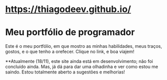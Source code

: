 
# https://thiagodeev.github.io/

<h1>Meu portfólio de programador</h1>

Este é o meu portfólio, em que mostro as minhas habilidades, meus traços, gostos, e o que tenho a orefecer.
Clique no link, e boa viajem!






**Atualmente (18/11), este site ainda está em desenvolvimento; não foi concluído ainda.
Mas, já dá para dar uma olhadinha e ver como estou me saindo. Estou totalmente aberto a sugestões e melhorias!
